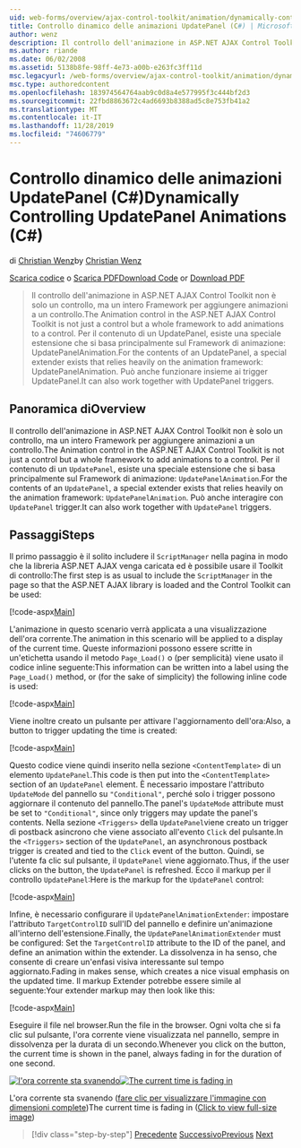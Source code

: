 ```yaml
---
uid: web-forms/overview/ajax-control-toolkit/animation/dynamically-controlling-updatepanel-animations-cs
title: Controllo dinamico delle animazioni UpdatePanel (C#) | Microsoft Docs
author: wenz
description: Il controllo dell'animazione in ASP.NET AJAX Control Toolkit non è solo un controllo, ma un intero Framework per aggiungere animazioni a un controllo. Per il contenuto di un...
ms.author: riande
ms.date: 06/02/2008
ms.assetid: 5138b8fe-98ff-4e73-a00b-e263fc3ff11d
msc.legacyurl: /web-forms/overview/ajax-control-toolkit/animation/dynamically-controlling-updatepanel-animations-cs
msc.type: authoredcontent
ms.openlocfilehash: 183974564764aab9c0d8a4e577995f3c444bf2d3
ms.sourcegitcommit: 22fbd8863672c4ad6693b8388ad5c8e753fb41a2
ms.translationtype: MT
ms.contentlocale: it-IT
ms.lasthandoff: 11/28/2019
ms.locfileid: "74606779"
---
```

# <a name="dynamically-controlling-updatepanel-animations-c"></a><span data-ttu-id="3dea7-104">Controllo dinamico delle animazioni UpdatePanel (C#)</span><span class="sxs-lookup"><span data-stu-id="3dea7-104">Dynamically Controlling UpdatePanel Animations (C#)</span></span>

<span data-ttu-id="3dea7-105">di [Christian Wenz](https://github.com/wenz)</span><span class="sxs-lookup"><span data-stu-id="3dea7-105">by [Christian Wenz](https://github.com/wenz)</span></span>

<span data-ttu-id="3dea7-106">[Scarica codice](https://download.microsoft.com/download/9/3/f/93f8daea-bebd-4821-833b-95205389c7d0/UpdatePanelAnimation2.cs.zip) o [Scarica PDF](https://download.microsoft.com/download/b/6/a/b6ae89ee-df69-4c87-9bfb-ad1eb2b23373/updatepanelanimation2CS.pdf)</span><span class="sxs-lookup"><span data-stu-id="3dea7-106">[Download Code](https://download.microsoft.com/download/9/3/f/93f8daea-bebd-4821-833b-95205389c7d0/UpdatePanelAnimation2.cs.zip) or [Download PDF](https://download.microsoft.com/download/b/6/a/b6ae89ee-df69-4c87-9bfb-ad1eb2b23373/updatepanelanimation2CS.pdf)</span></span>

> <span data-ttu-id="3dea7-107">Il controllo dell'animazione in ASP.NET AJAX Control Toolkit non è solo un controllo, ma un intero Framework per aggiungere animazioni a un controllo.</span><span class="sxs-lookup"><span data-stu-id="3dea7-107">The Animation control in the ASP.NET AJAX Control Toolkit is not just a control but a whole framework to add animations to a control.</span></span> <span data-ttu-id="3dea7-108">Per il contenuto di un UpdatePanel, esiste una speciale estensione che si basa principalmente sul Framework di animazione: UpdatePanelAnimation.</span><span class="sxs-lookup"><span data-stu-id="3dea7-108">For the contents of an UpdatePanel, a special extender exists that relies heavily on the animation framework: UpdatePanelAnimation.</span></span> <span data-ttu-id="3dea7-109">Può anche funzionare insieme ai trigger UpdatePanel.</span><span class="sxs-lookup"><span data-stu-id="3dea7-109">It can also work together with UpdatePanel triggers.</span></span>

## <a name="overview"></a><span data-ttu-id="3dea7-110">Panoramica di</span><span class="sxs-lookup"><span data-stu-id="3dea7-110">Overview</span></span>

<span data-ttu-id="3dea7-111">Il controllo dell'animazione in ASP.NET AJAX Control Toolkit non è solo un controllo, ma un intero Framework per aggiungere animazioni a un controllo.</span><span class="sxs-lookup"><span data-stu-id="3dea7-111">The Animation control in the ASP.NET AJAX Control Toolkit is not just a control but a whole framework to add animations to a control.</span></span> <span data-ttu-id="3dea7-112">Per il contenuto di un `UpdatePanel`, esiste una speciale estensione che si basa principalmente sul Framework di animazione: `UpdatePanelAnimation`.</span><span class="sxs-lookup"><span data-stu-id="3dea7-112">For the contents of an `UpdatePanel`, a special extender exists that relies heavily on the animation framework: `UpdatePanelAnimation`.</span></span> <span data-ttu-id="3dea7-113">Può anche interagire con `UpdatePanel` trigger.</span><span class="sxs-lookup"><span data-stu-id="3dea7-113">It can also work together with `UpdatePanel` triggers.</span></span>

## <a name="steps"></a><span data-ttu-id="3dea7-114">Passaggi</span><span class="sxs-lookup"><span data-stu-id="3dea7-114">Steps</span></span>

<span data-ttu-id="3dea7-115">Il primo passaggio è il solito includere il `ScriptManager` nella pagina in modo che la libreria ASP.NET AJAX venga caricata ed è possibile usare il Toolkit di controllo:</span><span class="sxs-lookup"><span data-stu-id="3dea7-115">The first step is as usual to include the `ScriptManager` in the page so that the ASP.NET AJAX library is loaded and the Control Toolkit can be used:</span></span>

[!code-aspx[Main](dynamically-controlling-updatepanel-animations-cs/samples/sample1.aspx)]

<span data-ttu-id="3dea7-116">L'animazione in questo scenario verrà applicata a una visualizzazione dell'ora corrente.</span><span class="sxs-lookup"><span data-stu-id="3dea7-116">The animation in this scenario will be applied to a display of the current time.</span></span> <span data-ttu-id="3dea7-117">Queste informazioni possono essere scritte in un'etichetta usando il metodo `Page_Load()` o (per semplicità) viene usato il codice inline seguente:</span><span class="sxs-lookup"><span data-stu-id="3dea7-117">This information can be written into a label using the `Page_Load()` method, or (for the sake of simplicity) the following inline code is used:</span></span>

[!code-aspx[Main](dynamically-controlling-updatepanel-animations-cs/samples/sample2.aspx)]

<span data-ttu-id="3dea7-118">Viene inoltre creato un pulsante per attivare l'aggiornamento dell'ora:</span><span class="sxs-lookup"><span data-stu-id="3dea7-118">Also, a button to trigger updating the time is created:</span></span>

[!code-aspx[Main](dynamically-controlling-updatepanel-animations-cs/samples/sample3.aspx)]

<span data-ttu-id="3dea7-119">Questo codice viene quindi inserito nella sezione `<ContentTemplate>` di un elemento `UpdatePanel`.</span><span class="sxs-lookup"><span data-stu-id="3dea7-119">This code is then put into the `<ContentTemplate>` section of an `UpdatePanel` element.</span></span> <span data-ttu-id="3dea7-120">È necessario impostare l'attributo `UpdateMode` del pannello su `"Conditional"`, perché solo i trigger possono aggiornare il contenuto del pannello.</span><span class="sxs-lookup"><span data-stu-id="3dea7-120">The panel's `UpdateMode` attribute must be set to `"Conditional"`, since only triggers may update the panel's contents.</span></span> <span data-ttu-id="3dea7-121">Nella sezione `<Triggers>` della `UpdatePanel`viene creato un trigger di postback asincrono che viene associato all'evento `Click` del pulsante.</span><span class="sxs-lookup"><span data-stu-id="3dea7-121">In the `<Triggers>` section of the `UpdatePanel`, an asynchronous postback trigger is created and tied to the `Click` event of the button.</span></span> <span data-ttu-id="3dea7-122">Quindi, se l'utente fa clic sul pulsante, il `UpdatePanel` viene aggiornato.</span><span class="sxs-lookup"><span data-stu-id="3dea7-122">Thus, if the user clicks on the button, the `UpdatePanel` is refreshed.</span></span> <span data-ttu-id="3dea7-123">Ecco il markup per il controllo `UpdatePanel`:</span><span class="sxs-lookup"><span data-stu-id="3dea7-123">Here is the markup for the `UpdatePanel` control:</span></span>

[!code-aspx[Main](dynamically-controlling-updatepanel-animations-cs/samples/sample4.aspx)]

<span data-ttu-id="3dea7-124">Infine, è necessario configurare il `UpdatePanelAnimationExtender`: impostare l'attributo `TargetControlID` sull'ID del pannello e definire un'animazione all'interno dell'estensione.</span><span class="sxs-lookup"><span data-stu-id="3dea7-124">Finally, the `UpdatePanelAnimationExtender` must be configured: Set the `TargetControlID` attribute to the ID of the panel, and define an animation within the extender.</span></span> <span data-ttu-id="3dea7-125">La dissolvenza in ha senso, che consente di creare un'enfasi visiva interessante sul tempo aggiornato.</span><span class="sxs-lookup"><span data-stu-id="3dea7-125">Fading in makes sense, which creates a nice visual emphasis on the updated time.</span></span> <span data-ttu-id="3dea7-126">Il markup Extender potrebbe essere simile al seguente:</span><span class="sxs-lookup"><span data-stu-id="3dea7-126">Your extender markup may then look like this:</span></span>

[!code-aspx[Main](dynamically-controlling-updatepanel-animations-cs/samples/sample5.aspx)]

<span data-ttu-id="3dea7-127">Eseguire il file nel browser.</span><span class="sxs-lookup"><span data-stu-id="3dea7-127">Run the file in the browser.</span></span> <span data-ttu-id="3dea7-128">Ogni volta che si fa clic sul pulsante, l'ora corrente viene visualizzata nel pannello, sempre in dissolvenza per la durata di un secondo.</span><span class="sxs-lookup"><span data-stu-id="3dea7-128">Whenever you click on the button, the current time is shown in the panel, always fading in for the duration of one second.</span></span>

<span data-ttu-id="3dea7-129">[![l'ora corrente sta svanendo](dynamically-controlling-updatepanel-animations-cs/_static/image2.png)](dynamically-controlling-updatepanel-animations-cs/_static/image1.png)</span><span class="sxs-lookup"><span data-stu-id="3dea7-129">[![The current time is fading in](dynamically-controlling-updatepanel-animations-cs/_static/image2.png)](dynamically-controlling-updatepanel-animations-cs/_static/image1.png)</span></span>

<span data-ttu-id="3dea7-130">L'ora corrente sta svanendo ([fare clic per visualizzare l'immagine con dimensioni complete](dynamically-controlling-updatepanel-animations-cs/_static/image3.png))</span><span class="sxs-lookup"><span data-stu-id="3dea7-130">The current time is fading in ([Click to view full-size image](dynamically-controlling-updatepanel-animations-cs/_static/image3.png))</span></span>

> [!div class="step-by-step"]
> <span data-ttu-id="3dea7-131">[Precedente](animating-an-updatepanel-control-cs.md)
> [Successivo](adding-animation-to-a-control-vb.md)</span><span class="sxs-lookup"><span data-stu-id="3dea7-131">[Previous](animating-an-updatepanel-control-cs.md)
[Next](adding-animation-to-a-control-vb.md)</span></span>

